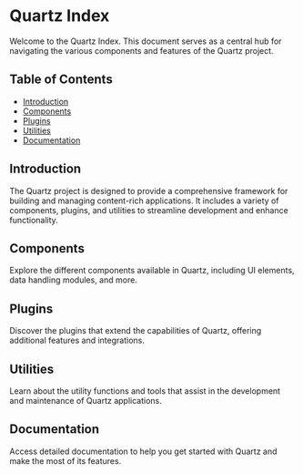 # Quartz Index

Welcome to the Quartz Index. This document serves as a central hub for navigating the various components and features of the Quartz project.

## Table of Contents

- [Introduction](#introduction)
- [Components](#components)
- [Plugins](#plugins)
- [Utilities](#utilities)
- [Documentation](#documentation)

## Introduction

The Quartz project is designed to provide a comprehensive framework for building and managing content-rich applications. It includes a variety of components, plugins, and utilities to streamline development and enhance functionality.

## Components

Explore the different components available in Quartz, including UI elements, data handling modules, and more.

## Plugins

Discover the plugins that extend the capabilities of Quartz, offering additional features and integrations.

## Utilities

Learn about the utility functions and tools that assist in the development and maintenance of Quartz applications.

## Documentation

Access detailed documentation to help you get started with Quartz and make the most of its features.
